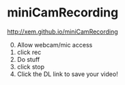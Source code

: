 miniCamRecording
===

http://xem.github.io/miniCamRecording

0) Allow webcam/mic access
1) click rec
2) Do stuff
3) click stop
4) Click the DL link to save your video!
